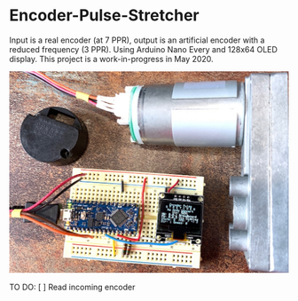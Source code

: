 # Encoder-Pulse-Stretcher
Input is a real encoder (at 7 PPR), output is an artificial encoder with a reduced frequency (3 PPR).
Using Arduino Nano Every and 128x64 OLED display.
This project is a work-in-progress in May 2020.

![](Images/Breadboard_proof-of-concept.jpeg)


TO DO:
[ ] Read incoming encoder
